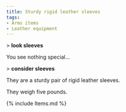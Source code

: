 ```yaml
---
title: Sturdy rigid leather sleeves
tags:
- Arms items
- Leather equipment
---
```


\> **look sleeves**

You see nothing special...

\> **consider sleeves**

They are a sturdy pair of rigid leather sleeves.

They weigh five pounds.

{% include Items.md %}
